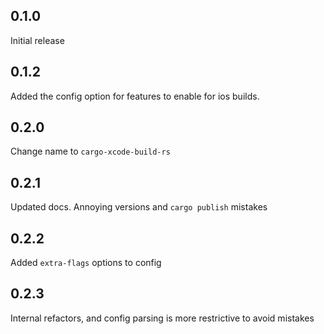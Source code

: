 ## 0.1.0
Initial release

## 0.1.2
Added the config option for features to enable for ios builds.

## 0.2.0
Change name to `cargo-xcode-build-rs`

## 0.2.1
Updated docs.
Annoying versions and `cargo publish` mistakes

## 0.2.2
Added `extra-flags` options to config

## 0.2.3
Internal refactors, and config parsing is more restrictive to avoid mistakes